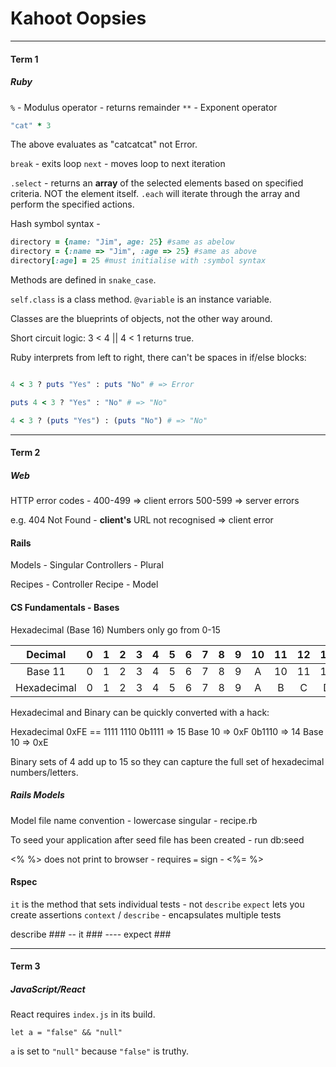 # Kahoot Oopsies

<hr>

#### Term 1

##### Ruby

`%` - Modulus operator - returns remainder
`**` - Exponent operator

``` Ruby
"cat" * 3
```
The above evaluates as "catcatcat" not Error.

`break` - exits loop
`next` - moves loop to next iteration

`.select` - returns an **array** of the selected elements based on specified criteria. NOT the element itself. `.each` will iterate through the array and perform the specified actions.

Hash symbol syntax -
``` Ruby
directory = {name: "Jim", age: 25} #same as abelow
directory = {:name => "Jim", :age => 25} #same as above
directory[:age] = 25 #must initialise with :symbol syntax
```

Methods are defined in `snake_case`.

`self.class` is a class method.
`@variable` is an instance variable.

Classes are the blueprints of objects, not the other way around.

Short circuit logic: 3 < 4 || 4 < 1 returns true.


Ruby interprets from left to right, there can't be spaces in if/else blocks:
``` Ruby

4 < 3 ? puts "Yes" : puts "No" # => Error

puts 4 < 3 ? "Yes" : "No" # => "No"

4 < 3 ? (puts "Yes") : (puts "No") # => "No"

```

<hr>

#### Term 2

##### Web

HTTP error codes - 
400-499 => client errors
500-599 => server errors

e.g. 404 Not Found - **client's** URL not recognised => client error

#### Rails

Models - Singular
Controllers - Plural

Recipes - Controller
Recipe - Model

#### CS Fundamentals - Bases

Hexadecimal (Base 16)
Numbers only go from 0-15

|Decimal|0|1|2|3|4|5|6|7|8|9|10|11|12|13|14|15|16|17|18|
|:-:|:-:|:-:|:-:|:-:|:-:|:-:|:-:|:-:|:-:|:-:|:-:|:-:|:-:|:-:|:-:|:-:|:-:|:-:|:-:|
|Base 11|0|1|2|3|4|5|6|7|8|9|A|10|11|12|13|14|15|16|17|
|Hexadecimal|0|1|2|3|4|5|6|7|8|9|A|B|C|D|E|F|10|11|12|

Hexadecimal and Binary can be quickly converted with a hack:

Hexadecimal 0xFE == 1111 1110
0b1111 => 15 Base 10 => 0xF
0b1110 => 14 Base 10 => 0xE

Binary sets of 4 add up to 15 so they can capture the full set of hexadecimal numbers/letters.

##### Rails Models

Model file name convention - lowercase singular - recipe.rb

To seed your application after seed file has been created - run db:seed

<% %> does not print to browser - requires `=` sign - <%= %>

#### Rspec

`it` is the method that sets individual tests - not `describe`
`expect` lets you create assertions
`context` / `describe` - encapsulates multiple tests

describe ###
-- it ###
---- expect ###

<hr>

#### Term 3

##### JavaScript/React

React requires `index.js` in its build.

`let a = "false" && "null"`

`a` is set to `"null"` because `"false"` is truthy.




